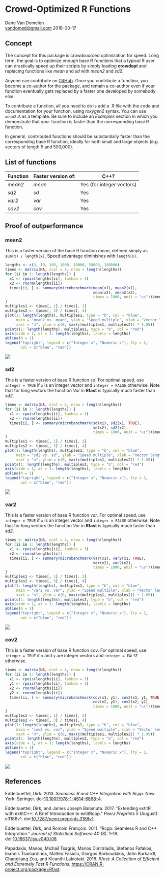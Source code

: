 Crowd-Optimized R Functions
================
Dane Van Domelen <br> <vandomed@gmail.com>
2018-03-17

<!-- README.md is generated from README.Rmd. Please edit that file -->
Concept
-------

The concept for this package is crowdsourced optimization for speed. Long term, the goal is to optimize enough base R functions that a typical R user can drastically speed up their scripts by simply loading **crowdopt** and replacing functions like *mean* and *sd* with *mean2* and *sd2*.

Anyone can contribute on [GitHub](https://github.com/vandomed/crowdopt). Once you contribute a function, you become a co-author for the package, and remain a co-author even if your function eventually gets replaced by a faster one developed by somebody else.

To contribute a function, all you need to do is add a .R file with the code and documentation for your function, using *roxygen2* syntax. You can use `mean2.R` as a template. Be sure to include an *Examples* section in which you demonstrate that your function is faster than the corresponding base R function.

In general, contributed functions should be substantially faster than the corresponding base R function, ideally for both small and large objects (e.g. vectors of length 5 and 500,000).

List of functions
-----------------

| Function | Faster version of: | C++?                      |
|:---------|:-------------------|---------------------------|
| *mean2*  | *mean*             | Yes (for integer vectors) |
| *sd2*    | *sd*               | Yes                       |
| *var2*   | *var*              | Yes                       |
| *cov2*   | *cov*              | Yes                       |

Proof of outperformance
-----------------------

### mean2

This is a faster version of the base R function *mean*, defined simply as `sum(x) / length(x)`. Speed advantage diminishes with `length(x)`.

``` r
lengths <- c(3, 10, 100, 1000, 10000, 50000, 100000)
times <- matrix(NA, ncol = 4, nrow = length(lengths))
for (ii in 1: length(lengths)) {
  x1 <- rpois(lengths[ii], lambda = 3)
  x2 <- rnorm(lengths[ii])
  times[ii, ] <- summary(microbenchmark(mean(x1), mean2(x1), 
                                        mean(x2), mean2(x2), 
                                        times = 1000, unit = "us"))$median
}
multiples1 <- times[, 1] / times[, 2]
multiples2 <- times[, 3] / times[, 4]
plot(1: length(lengths), multiples1, type = "b", col = "blue", 
     main = "mean2 vs. mean", ylab = "Speed multiple", xlab = "Vector length", 
     xaxt = "n", ylim = c(0, max(c(multiples1, multiples2)) * 1.05))
points(1: length(lengths), multiples2, type = "b", col = "red")
axis(side = 1, at = 1: length(lengths), labels = lengths)
abline(h = 1)
legend("topright", legend = c("Integer x", "Numeric x"), lty = 1, 
       col = c("blue", "red"))
```

![](README-unnamed-chunk-2-1.png)

### sd2

This is a faster version of base R function *sd*. For optimal speed, use `integer = TRUE` if `x` is an integer vector and `integer = FALSE` otherwise. Note that for long vectors the function *Var* in **Rfast** is typically much faster than *sd2*.

``` r
times <- matrix(NA, ncol = 4, nrow = length(lengths))
for (ii in 1: length(lengths)) {
  x1 <- rpois(lengths[ii], lambda = 3)
  x2 <- rnorm(lengths[ii])
  times[ii, ] <- summary(microbenchmark(sd(x1), sd2(x1, TRUE),
                                        sd(x2), sd2(x2), 
                                        times = 1000, unit = "us"))$median
}
multiples1 <- times[, 1] / times[, 2]
multiples2 <- times[, 3] / times[, 4]
plot(1: length(lengths), multiples1, type = "b", col = "blue", 
     main = "sd2 vs. sd", ylab = "Speed multiple", xlab = "Vector length", 
     xaxt = "n", ylim = c(0, max(c(multiples1, multiples2)) * 1.05))
points(1: length(lengths), multiples2, type = "b", col = "red")
axis(side = 1, at = 1: length(lengths), labels = lengths)
abline(h = 1)
legend("topright", legend = c("Integer x", "Numeric x"), lty = 1, 
       col = c("blue", "red"))
```

![](README-unnamed-chunk-3-1.png)

### var2

This is a faster version of base R function *var*. For optimal speed, use `integer = TRUE` if `x` is an integer vector and `integer = FALSE` otherwise. Note that for long vectors the function *Var* in **Rfast** is typically much faster than *sd2*.

``` r
times <- matrix(NA, ncol = 4, nrow = length(lengths))
for (ii in 1: length(lengths)) {
  x1 <- rpois(lengths[ii], lambda = 3)
  x2 <- rnorm(lengths[ii])
  times[ii, ] <- summary(microbenchmark(var(x1), var2(x1, TRUE),
                                        var(x2), var2(x2), 
                                        times = 1000, unit = "us"))$median
}
multiples1 <- times[, 1] / times[, 2]
multiples2 <- times[, 3] / times[, 4]
plot(1: length(lengths), multiples1, type = "b", col = "blue", 
     main = "var2 vs. var", ylab = "Speed multiple", xlab = "Vector length", 
     xaxt = "n", ylim = c(0, max(c(multiples1, multiples2)) * 1.05))
points(1: length(lengths), multiples2, type = "b", col = "red")
axis(side = 1, at = 1: length(lengths), labels = lengths)
abline(h = 1)
legend("topright", legend = c("Integer x", "Numeric x"), lty = 1, 
       col = c("blue", "red"))
```

![](README-unnamed-chunk-4-1.png)

### cov2

This is a faster version of base R function *cov*. For optimal speed, use `integer = TRUE` if `x` and `y` are integer vectors and `integer = FALSE` otherwise.

``` r
times <- matrix(NA, ncol = 4, nrow = length(lengths))
for (ii in 1: length(lengths)) {
  x1 <- rpois(lengths[ii], lambda = 3)
  y1 <- rpois(lengths[ii], lambda = 3)
  x2 <- rnorm(lengths[ii])
  y2 <- rnorm(lengths[ii])
  times[ii, ] <- summary(microbenchmark(cov(x1, y1), cov2(x1, y1, TRUE), 
                                        cov(x2, y2), cov2(x2, y2),
                                        times = 1000, unit = "us"))$median
}
multiples1 <- times[, 1] / times[, 2]
multiples2 <- times[, 3] / times[, 4]
plot(1: length(lengths), multiples1, type = "b", col = "blue", 
     main = "cov2 vs. cov", ylab = "Speed multiple", xlab = "Vector length", 
     xaxt = "n", ylim = c(0, max(c(multiples1, multiples2)) * 1.05))
points(1: length(lengths), multiples2, type = "b", col = "red")
axis(side = 1, at = 1: length(lengths), labels = lengths)
abline(h = 1)
legend("topright", legend = c("Integer x", "Numeric x"), lty = 1, 
       col = c("blue", "red"))
```

![](README-unnamed-chunk-5-1.png)

References
----------

Eddelbuettel, Dirk. 2013. *Seamless R and C++ Integration with Rcpp*. New York: Springer. doi:[10.1007/978-1-4614-6868-4](https://doi.org/10.1007/978-1-4614-6868-4).

Eddelbuettel, Dirk, and James Joseph Balamuta. 2017. “Extending extitR with extitC++: A Brief Introduction to extitRcpp.” *PeerJ Preprints* 5 (August): e3188v1. doi:[10.7287/peerj.preprints.3188v1](https://doi.org/10.7287/peerj.preprints.3188v1).

Eddelbuettel, Dirk, and Romain François. 2011. “Rcpp: Seamless R and C++ Integration.” *Journal of Statistical Software* 40 (8): 1–18. doi:[10.18637/jss.v040.i08](https://doi.org/10.18637/jss.v040.i08).

Papadakis, Manos, Michail Tsagris, Marios Dimitriadis, Stefanos Fafalios, Ioannis Tsamardinos, Matteo Fasiolo, Giorgos Borboudakis, John Burkardt, Changliang Zou, and Kleanthi Lakiotaki. 2018. *Rfast: A Collection of Efficient and Extremely Fast R Functions*. <https://CRAN.R-project.org/package=Rfast>.
